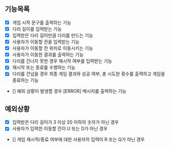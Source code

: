 ## 기능목록
- [X] 게임 시작 문구를 출력하는 기능
- [X] 다리 길이를 입력받는 기능
- [X] 입력받은 다리 길이만큼 다리를 만드는 기능
- [X] 사용자가 이동할 칸을 입력받는 기능
- [X] 사용자가 이동할 칸 위치로 이동시키는 기능
- [X] 사용자가 이동한 결과를 출력하는 기능
- [X] 다리를 건너지 못한 경우 재시작 여부를 입력받는 기능
- [X] 재시작 또는 종료를 수행하는 기능
- [X] 다리를 건넜을 경우 최종 게임 결과와 성공 여부, 총 시도한 횟수를 출력하고 게임을 종료하는 기능
- [] 예외 상황이 발생할 경우 [ERROR] 메시지를 출력하는 기능

## 예외상황
- [X] 입력받은 다리 길이가 3 이상 20 이하의 숫자가 아닌 경우
- [X] 사용자가 입력한 이동할 칸이 U 또는 D가 아닌 경우
- [] 게임 재시작/종료 여부에 대한 사용자의 입력이 R 또는 Q가 아닌 경우